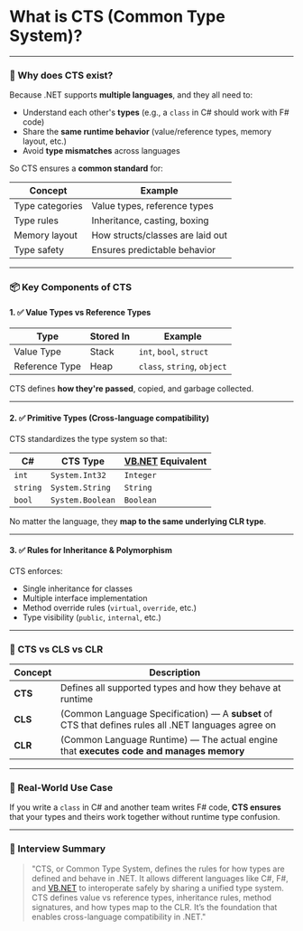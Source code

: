 # What is CTS (Common Type System)?

***

### 🧠 Why does CTS exist?

Because .NET supports **multiple languages**, and they all need to:

* Understand each other's **types** (e.g., a `class` in C# should work with F# code)
* Share the **same runtime behavior** (value/reference types, memory layout, etc.)
* Avoid **type mismatches** across languages

So CTS ensures a **common standard** for:

| Concept         | Example                          |
| --------------- | -------------------------------- |
| Type categories | Value types, reference types     |
| Type rules      | Inheritance, casting, boxing     |
| Memory layout   | How structs/classes are laid out |
| Type safety     | Ensures predictable behavior     |

***

### 📦 Key Components of CTS

#### 1. ✅ **Value Types vs Reference Types**

| Type           | Stored In | Example                     |
| -------------- | --------- | --------------------------- |
| Value Type     | Stack     | `int`, `bool`, `struct`     |
| Reference Type | Heap      | `class`, `string`, `object` |

CTS defines **how they're passed**, copied, and garbage collected.

***

#### 2. ✅ **Primitive Types (Cross-language compatibility)**

CTS standardizes the type system so that:

| C#       | CTS Type         | [VB.NET](http://vb.net) Equivalent |
| -------- | ---------------- | ---------------------------------- |
| `int`    | `System.Int32`   | `Integer`                          |
| `string` | `System.String`  | `String`                           |
| `bool`   | `System.Boolean` | `Boolean`                          |

No matter the language, they **map to the same underlying CLR type**.

***

#### 3. ✅ **Rules for Inheritance & Polymorphism**

CTS enforces:

* Single inheritance for classes
* Multiple interface implementation
* Method override rules (`virtual`, `override`, etc.)
* Type visibility (`public`, `internal`, etc.)

***

### 🔗 CTS vs CLS vs CLR

| Concept | Description                                                                                          |
| ------- | ---------------------------------------------------------------------------------------------------- |
| **CTS** | Defines all supported types and how they behave at runtime                                           |
| **CLS** | (Common Language Specification) — A **subset** of CTS that defines rules all .NET languages agree on |
| **CLR** | (Common Language Runtime) — The actual engine that **executes code and manages memory**              |

***

### 🧠 Real-World Use Case

If you write a `class` in C# and another team writes F# code, **CTS ensures** that your types and theirs work together without runtime type confusion.

***

### 📌 Interview Summary

> "CTS, or Common Type System, defines the rules for how types are defined and behave in .NET. It allows different languages like C#, F#, and [VB.NET](http://vb.net) to interoperate safely by sharing a unified type system. CTS defines value vs reference types, inheritance rules, method signatures, and how types map to the CLR. It’s the foundation that enables cross-language compatibility in .NET."
